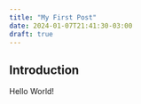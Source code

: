 ```yaml
---
title: "My First Post"
date: 2024-01-07T21:41:30-03:00
draft: true
---
```


## Introduction
Hello World!
